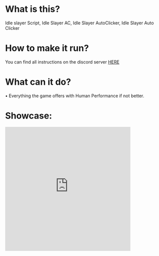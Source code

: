 <h1 id="what-is-this-">What is this?</h1>
<p>Idle slayer Script, Idle Slayer AC, Idle Slayer AutoClicker, Idle Slayer Auto Clicker</p>
<h1 id="how-to-make-it-run-">How to make it run?</h1>
<p>You can find all instructions on the discord server <a href="https://discord.gg/aEaBr77UDn">HERE</a></p>
<h1 id="what-can-it-do-">What can it do?</h1>
<p>• Everything the game offers with Human Performance if not better.</p>
<h1>Showcase:</h1>
<iframe width="80%" height="400px" src="https://www.youtube.com/embed/uDY0wCMQZX8" allowfullscreen
  frameborder="0" allow="accelerometer; autoplay; clipboard-write; encrypted-media; gyroscope; picture-in-picture"></iframe>

